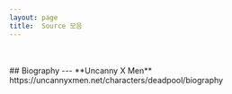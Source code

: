 ```yaml
---
layout: page
title:  Source 모음
---
```

<br/>
<br/>
## Biography
---
**Uncanny X Men** https://uncannyxmen.net/characters/deadpool/biography
